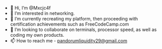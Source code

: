 - 👋 Hi, I’m @Mxcjc4f
- 👀 I’m interested in networking.
- 🌱 I’m currently recreating my platform, then proceeding with certification achievements such as FreeCodeCamp.com
- 💞️ I’m looking to collaborate on terminals, processor speed, as well as coding my own products.
- 📫 How to reach me - pandorumliquidity29@gmail.com

<!---
Mxcjc4f/Mxcjc4f is a ✨ special ✨ repository because its `README.md` (this file) appears on your GitHub profile.
You can click the Preview link to take a look at your changes.
--->
